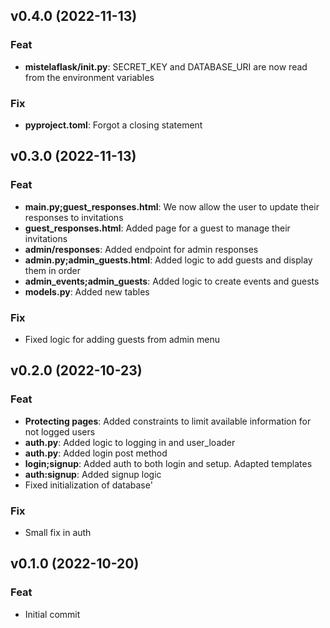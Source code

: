 ## v0.4.0 (2022-11-13)

### Feat

- **mistelaflask/__init__.py**: SECRET_KEY and DATABASE_URI are now read from the environment variables

### Fix

- **pyproject.toml**: Forgot a closing statement

## v0.3.0 (2022-11-13)

### Feat

- **main.py;guest_responses.html**: We now allow the user to update their responses to invitations
- **guest_responses.html**: Added page for a guest to manage their invitations
- **admin/responses**: Added endpoint for admin responses
- **admin.py;admin_guests.html**: Added logic to add guests and display them in order
- **admin_events;admin_guests**: Added logic to create events and guests
- **models.py**: Added new tables

### Fix

- Fixed logic for adding guests from admin menu

## v0.2.0 (2022-10-23)

### Feat

- **Protecting pages**: Added constraints to limit available information for not logged users
- **auth.py**: Added logic to logging in and user_loader
- **auth.py**: Added login post method
- **login;signup**: Added auth to both login and setup. Adapted templates
- **auth:signup**: Added signup logic
- Fixed initialization of database'

### Fix

- Small fix in auth

## v0.1.0 (2022-10-20)

### Feat

- Initial commit
